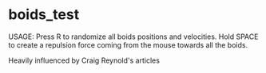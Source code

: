 # boids_test
USAGE:
  Press R to randomize all boids positions and velocities.
  Hold SPACE to create a repulsion force coming from the mouse towards all the boids.




Heavily influenced by Craig Reynold's articles
